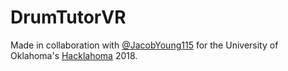 # DrumTutorVR
Made in collaboration with [@JacobYoung115](https://github.com/jacobyoung115) for the University of Oklahoma's [Hacklahoma](https://hacklahoma.org) 2018.
